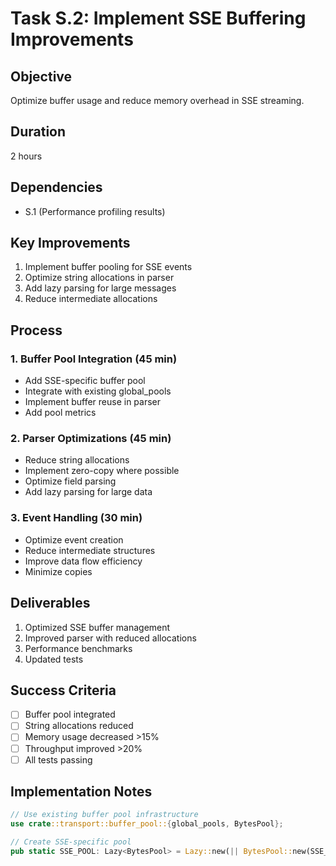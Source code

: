 # Task S.2: Implement SSE Buffering Improvements

## Objective
Optimize buffer usage and reduce memory overhead in SSE streaming.

## Duration
2 hours

## Dependencies
- S.1 (Performance profiling results)

## Key Improvements
1. Implement buffer pooling for SSE events
2. Optimize string allocations in parser
3. Add lazy parsing for large messages
4. Reduce intermediate allocations

## Process

### 1. Buffer Pool Integration (45 min)
- Add SSE-specific buffer pool
- Integrate with existing global_pools
- Implement buffer reuse in parser
- Add pool metrics

### 2. Parser Optimizations (45 min)
- Reduce string allocations
- Implement zero-copy where possible
- Optimize field parsing
- Add lazy parsing for large data

### 3. Event Handling (30 min)
- Optimize event creation
- Reduce intermediate structures
- Improve data flow efficiency
- Minimize copies

## Deliverables
1. Optimized SSE buffer management
2. Improved parser with reduced allocations
3. Performance benchmarks
4. Updated tests

## Success Criteria
- [ ] Buffer pool integrated
- [ ] String allocations reduced
- [ ] Memory usage decreased >15%
- [ ] Throughput improved >20%
- [ ] All tests passing

## Implementation Notes
```rust
// Use existing buffer pool infrastructure
use crate::transport::buffer_pool::{global_pools, BytesPool};

// Create SSE-specific pool
pub static SSE_POOL: Lazy<BytesPool> = Lazy::new(|| BytesPool::new(SSE_BUFFER_SIZE));
```